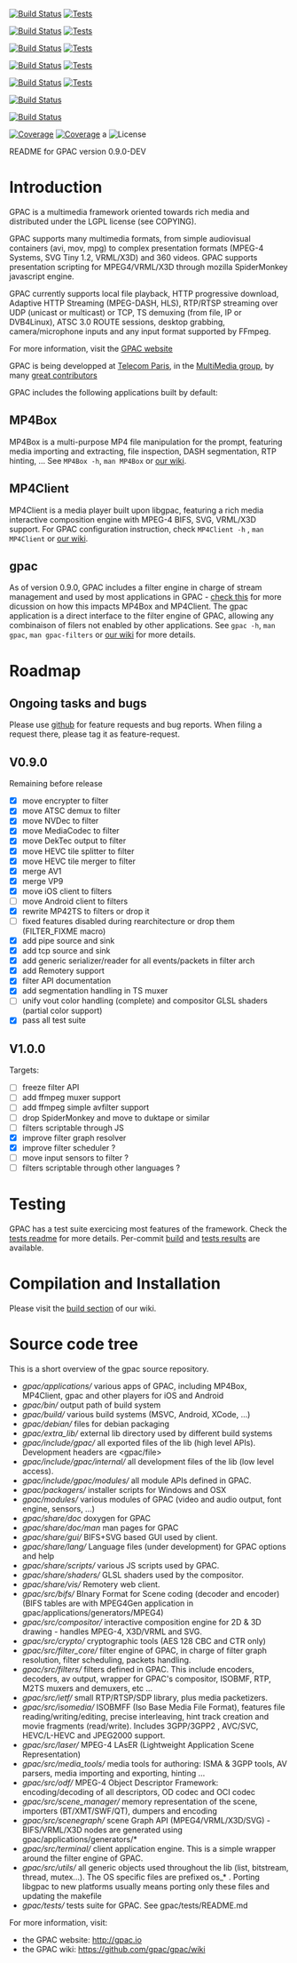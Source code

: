 [![Build Status](https://tests.gpac.io/testres/badge/build/ubuntu64_bb?branch=filters)](https://buildbot.gpac.io/#/grid?branch=filters)
[![Tests](https://tests.gpac.io/testres/badge/tests/linux64?branch=filters)](https://tests.gpac.io/testres/filters)

[![Build Status](https://tests.gpac.io/testres/badge/build/ubuntu32_bb?branch=filters)](https://buildbot.gpac.io/#/grid?branch=filters)
[![Tests](https://tests.gpac.io/testres/badge/tests/linux32?branch=filters)](https://tests.gpac.io/testres/filters)

[![Build Status](https://tests.gpac.io/testres/badge/build/windows64_bb?branch=filters)](https://buildbot.gpac.io/#/grid?branch=filters)
[![Tests](https://tests.gpac.io/testres/badge/tests/win64?branch=filters)](https://tests.gpac.io/testres/filters)

[![Build Status](https://tests.gpac.io/testres/badge/build/windows32_bb?branch=filters)](https://buildbot.gpac.io/#/grid?branch=filters)
[![Tests](https://tests.gpac.io/testres/badge/tests/win32?branch=filters)](https://tests.gpac.io/testres/filters)

[![Build Status](https://tests.gpac.io/testres/badge/build/macos_bb?branch=filters)](https://buildbot.gpac.io/#/grid?branch=filters)
[![Tests](https://tests.gpac.io/testres/badge/tests/macos?branch=filters)](https://tests.gpac.io/testres/filters)

[![Build Status](https://tests.gpac.io/testres/badge/build/ios_bb?branch=filters)](https://buildbot.gpac.io/#/grid?branch=filters)

[![Build Status](https://tests.gpac.io/testres/badge/build/android_bb?branch=filters)](https://buildbot.gpac.io/#/grid?branch=filters)

[![Coverage](https://tests.gpac.io/testres/badge/cov/linux64?branch=filters)](https://tests.gpac.io/testres/filters)
[![Coverage](https://tests.gpac.io/testres/badge/covfn/linux64?branch=filters)](https://tests.gpac.io/testres/filters)
a
![License](https://img.shields.io/badge/license-LGPL-blue.svg)

README for GPAC version 0.9.0-DEV

# Introduction

GPAC is a multimedia framework oriented towards rich media and distributed under the LGPL license (see COPYING).

GPAC supports many multimedia formats, from simple audiovisual containers (avi, mov, mpg) to complex  presentation formats (MPEG-4 Systems, SVG Tiny 1.2, VRML/X3D) and 360 videos. GPAC supports presentation scripting for MPEG4/VRML/X3D through mozilla SpiderMonkey javascript engine.

GPAC currently supports local file playback, HTTP progressive download, Adaptive HTTP Streaming (MPEG-DASH, HLS), RTP/RTSP streaming over UDP (unicast or multicast) or TCP,  TS demuxing (from file, IP or DVB4Linux), ATSC 3.0 ROUTE sessions, desktop grabbing, camera/microphone inputs and any input format supported by FFmpeg.

For more information, visit the [GPAC website](http://gpac.io)

GPAC is being developped at [Telecom Paris](https://www.telecom-paris.fr/), in the [MultiMedia group](http://www.tsi.telecom-paristech.fr/mm/), by many [great contributors](https://github.com/gpac/gpac/graphs/contributors)

GPAC includes the following applications built by default:
## MP4Box
MP4Box is a multi-purpose MP4 file manipulation for the prompt, featuring media importing and extracting, file inspection, DASH segmentation, RTP hinting, ... See `MP4Box -h`, `man MP4Box` or [our wiki](https://github.com/gpac/gpac/wiki/MP4Box-Introduction).


## MP4Client
MP4Client is a media player built upon libgpac, featuring a rich media interactive composition engine with MPEG-4 BIFS, SVG, VRML/X3D support.
For GPAC configuration instruction, check `MP4Client -h` ,  `man MP4Client` or [our wiki](https://github.com/gpac/gpac/wiki/mp4client).

## gpac 
As of version 0.9.0, GPAC includes a filter engine in charge of stream management and used by most applications in GPAC - [check this](https://github.com/gpac/gpac/wiki/Rearchitecture) for more dicussion on how this impacts MP4Box and MP4Client.
The gpac application is a direct interface to the filter engine of GPAC, allowing any combinaison of filers not enabled by other applications. See `gpac -h`, `man gpac`, `man gpac-filters` or [our wiki](https://github.com/gpac/gpac/wiki/Filters) for more details.


# Roadmap
## Ongoing tasks and bugs
Please use [github](https://github.com/gpac/gpac/issues) for feature requests and bug reports. When filing a request there, please tag it as feature-request.	

## V0.9.0
Remaining before release
- [x] move encrypter to filter
- [x] move ATSC demux to filter
- [x] move NVDec to filter
- [x] move MediaCodec to filter
- [x] move DekTec output to filter
- [x] move HEVC tile splitter to filter
- [x] move HEVC tile merger to filter
- [x] merge AV1 
- [x] merge VP9 
- [x] move iOS client to filters
- [ ] move Android client to filters
- [x] rewrite MP42TS to filters or drop it
- [ ] fixed features disabled during rearchitecture or drop them (FILTER_FIXME macro)
- [x] add pipe source and sink
- [x] add  tcp source and sink
- [x] add generic serializer/reader for all events/packets in filter arch
- [x] add Remotery support
- [x] filter API documentation
- [x] add segmentation handling in TS muxer
- [ ] unify vout color handling (complete) and compositor GLSL shaders (partial color support)
- [x] pass all test suite

## V1.0.0
Targets:
- [ ] freeze filter API
- [ ] add ffmpeg muxer support
- [ ] add ffmpeg simple avfilter support
- [ ] drop SpiderMonkey and move to duktape or similar
- [ ] filters scriptable through JS
- [x] improve filter graph resolver
- [x] improve filter scheduler ?
- [ ] move input sensors to filter ?
- [ ] filters scriptable through other languages ?

# Testing
GPAC has a test suite exercicing most features of the framework. Check the [tests readme](tests/README.md) for more details. Per-commit [build](https://buildbot.gpac.io/) and [tests results](https://tests.gpac.io) are available.

# Compilation and Installation

Please visit the [build section](https://github.com/gpac/gpac/wiki/Build-Introduction) of our wiki.

# Source code tree
This is a short overview of the gpac source repository. 

- *gpac/applications/* various apps of GPAC, including MP4Box, MP4Client, gpac and other players for iOS and Android
- *gpac/bin/* output path of build system
- *gpac/build/* various build systems (MSVC, Android, XCode, ...)
- *gpac/debian/* files for debian packaging
- *gpac/extra_lib/* external lib directory used by different build systems
- *gpac/include/gpac/* all exported files of the lib (high level APIs). Development headers are <gpac/file>
- *gpac/include/gpac/internal/* all development files of the lib (low level access).
- *gpac/include/gpac/modules/* all module APIs defined in GPAC.
- *gpac/packagers/* installer scripts for Windows and OSX
- *gpac/modules/* various modules of GPAC (video and audio output, font engine,  sensors, ...)
- *gpac/share/doc* doxygen for GPAC
- *gpac/share/doc/man* man pages for GPAC
- *gpac/share/gui/* BIFS+SVG based GUI used by client.
- *gpac/share/lang/* Language files (under development) for GPAC options and help
- *gpac/share/scripts/* various JS scripts used by GPAC.
- *gpac/share/shaders/* GLSL shaders used by the compositor.
- *gpac/share/vis/* Remotery web client.
- *gpac/src/bifs/* BInary Format for Scene coding (decoder and encoder) (BIFS tables are with MPEG4Gen application in gpac/applications/generators/MPEG4)
- *gpac/src/compositor/* interactive composition engine  for 2D & 3D drawing - handles MPEG-4, X3D/VRML and SVG.
- *gpac/src/crypto/* cryptographic tools (AES 128 CBC and CTR only)
- *gpac/src/filter_core/* filter engine of GPAC, in charge of filter graph resolution, filter scheduling, packets handling.
- *gpac/src/filters/* filters defined in GPAC. This include encoders, decoders, av output, wrapper for GPAC's compositor, ISOBMF, RTP, M2TS muxers and demuxers, etc ...
- *gpac/src/ietf/* small RTP/RTSP/SDP library, plus media packetizers.
- *gpac/src/isomedia/* ISOBMFF (Iso Base Media File Format), features file reading/writing/editing, precise interleaving, hint track creation and movie fragments (read/write). Includes 3GPP/3GPP2 ,  AVC/SVC, HEVC/L-HEVC and JPEG2000 support.
- *gpac/src/laser/* MPEG-4 LAsER (Lightweight Application Scene Representation)
- *gpac/src/media_tools/* media tools for authoring: ISMA & 3GPP tools, AV parsers, media importing and exporting, hinting ...
- *gpac/src/odf/* MPEG-4 Object Descriptor Framework: encoding/decoding of all descriptors, OD codec and OCI codec
- *gpac/src/scene_manager/* memory representation of the scene, importers (BT/XMT/SWF/QT), dumpers and encoding
- *gpac/src/scenegraph/* scene Graph API (MPEG4/VRML/X3D/SVG) - BIFS/VRML/X3D nodes are generated using gpac/applications/generators/*
- *gpac/src/terminal/* client application engine. This is a simple wrapper around the filter engine of GPAC.
- *gpac/src/utils/* all generic objects used throughout the lib (list, bitstream, thread, mutex...). The OS specific files are prefixed os_* . Porting libgpac to new platforms usually means porting only these files and updating the makefile
- *gpac/tests/* tests suite for GPAC. See gpac/tests/README.md


For more information, visit:
- the GPAC website: http://gpac.io
- the GPAC wiki: https://github.com/gpac/gpac/wiki

